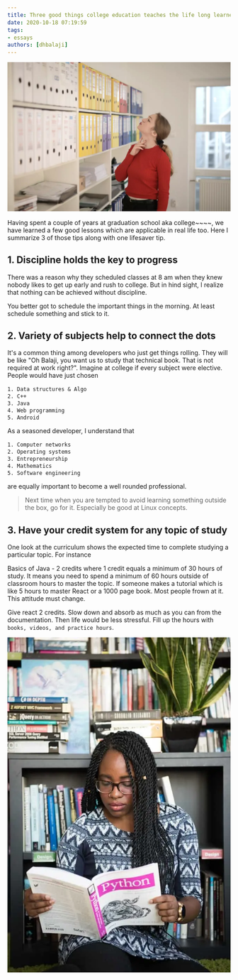 ```yaml
---
title: Three good things college education teaches the life long learner
date: 2020-10-18 07:19:59
tags:
- essays
authors: [dhbalaji]
---
```

![College education teaches](./assets/Collegeeducationteaches.webp)

Having spent a couple of years at graduation school aka college~~~~, we have learned a few good lessons which are applicable in real life too. Here I summarize 3 of those tips along with one lifesaver tip.

<!-- truncate -->

## 1. Discipline holds the key to progress


There was a reason why they scheduled classes at 8 am when they knew nobody likes to get up early and rush to college. But in hind sight, I realize that nothing can be achieved without discipline.

You better got to schedule the important things in the morning. At least schedule something and stick to it.

## 2. Variety of subjects help to connect the dots

It's a common thing among developers who just get things rolling. They will be like "Oh Balaji, you want us to study that technical book. That is not required at work right?". Imagine at college if every subject were elective. People would have just chosen

    1. Data structures & Algo
    2. C++
    3. Java
    4. Web programming
    5. Android

As a seasoned developer, I understand that

    1. Computer networks
    2. Operating systems
    3. Entrepreneurship
    4. Mathematics
    5. Software engineering

are equally important to become a well rounded professional. 
    
> Next time when you are tempted to avoid learning something outside the box, go for it. Especially be good at Linux concepts.

## 3. Have your credit system for any topic of study

One look at the curriculum shows the expected time to complete studying a particular topic. For instance

Basics of Java - 2 credits where 1 credit equals a minimum of 30 hours of study. It means you need to spend a minimum of 60 hours outside of classroom hours to master the topic. If someone makes a tutorial which is like 5 hours to master React or a 1000 page book. Most people frown at it. This attitude must change.

 Give react 2 credits. Slow down and absorb as much as you can from the documentation. Then life would be less stressful. Fill up the hours with `books, videos, and practice hours`. 


![College education and reading books](./assets/girl-studying.webp)

